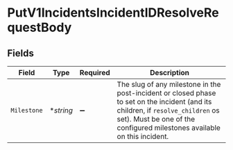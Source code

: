 # PutV1IncidentsIncidentIDResolveRequestBody


## Fields

| Field                                                                                                                                                                                                        | Type                                                                                                                                                                                                         | Required                                                                                                                                                                                                     | Description                                                                                                                                                                                                  |
| ------------------------------------------------------------------------------------------------------------------------------------------------------------------------------------------------------------ | ------------------------------------------------------------------------------------------------------------------------------------------------------------------------------------------------------------ | ------------------------------------------------------------------------------------------------------------------------------------------------------------------------------------------------------------ | ------------------------------------------------------------------------------------------------------------------------------------------------------------------------------------------------------------ |
| `Milestone`                                                                                                                                                                                                  | **string*                                                                                                                                                                                                    | :heavy_minus_sign:                                                                                                                                                                                           | The slug of any milestone in the post-incident or closed phase to set on the incident (and its children, if `resolve_children` os set). Must be one of the configured milestones available on this incident. |
